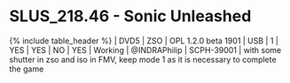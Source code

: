 # SLUS_218.46 - Sonic Unleashed

{% include table_header %}
| DVD5 | ZSO | OPL 1.2.0 beta 1901 | USB | 1 | YES | YES | NO | YES | Working | @INDRAPhilip | SCPH-39001 | with some shutter in zso and iso in FMV, keep mode 1 as it is necessary to complete the game 
